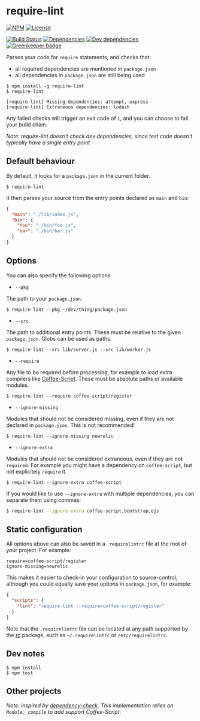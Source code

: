 # require-lint


[![NPM](http://img.shields.io/npm/v/require-lint.svg?style=flat)](https://npmjs.org/package/require-lint)
[![License](http://img.shields.io/npm/l/require-lint.svg?style=flat)](https://github.com/Tabcorp/require-lint)

[![Build Status](http://img.shields.io/travis/Tabcorp/require-lint.svg?style=flat)](http://travis-ci.org/Tabcorp/require-lint)
[![Dependencies](http://img.shields.io/david/Tabcorp/require-lint.svg?style=flat)](https://david-dm.org/Tabcorp/require-lint)
[![Dev dependencies](http://img.shields.io/david/dev/Tabcorp/require-lint.svg?style=flat)](https://david-dm.org/Tabcorp/require-lint) [![Greenkeeper badge](https://badges.greenkeeper.io/Tabcorp/require-lint.svg)](https://greenkeeper.io/)

Parses your code for `require` statements, and checks that:

- all required dependencies are mentioned in `package.json`
- all dependencies in `package.json` are still being used

```
$ npm install -g require-lint
$ require-lint

[require-lint] Missing dependencies: attempt, express
[require-lint] Extraneous dependencies: lodash
```

Any failed checks will trigger an exit code of `1`, and you can choose to fail your build chain.

*Note: require-lint doesn't check dev dependencies, since test code doesn't typically have a single entry point*

## Default behaviour

By default, it looks for a `package.json` in the current folder.

```
$ require-lint
```

It then parses your source from the entry points declared as `main` and `bin`:

```json
{
  "main": "./lib/index.js",
  "bin": {
    "foo": "./bin/foo.js",
    "bar": "./bin/bar.js"
  }
}
```

## Options

You can also specify the following options

- `--pkg`

The path to your `package.json`.

```
$ require-lint --pkg ~/dev/thing/package.json
```

- `--src`

The path to additional entry points.
These must be relative to the given `package.json`.
Globs can be used as paths.

```
$ require-lint --src lib/server.js --src lib/worker.js
```

- `--require`

Any file to be required before processing, for example to load extra compilers like [Coffee-Script](http://coffeescript.org/).
These must be absolute paths or available modules.

```
$ require-lint --require coffee-script/register
```

- `--ignore-missing`

Modules that should not be considered missing, even if they are not declared in `package.json`. This is not recommended!

```
$ require-lint --ignore-missing newrelic
```

- `--ignore-extra`

Modules that should not be considered extraneous, even if they are not `required`. For example you might have a dependency on `coffee-script`, but not explicitely `require` it.

```
$ require-lint --ignore-extra coffee-script
```

If you would like to use `--ignore-extra` with multiple dependencies, you can separate them using commas:

```bash
$ require-lint --ignore-extra coffee-script,bootstrap,ejs
```

## Static configuration

All options above can also be saved in a `.requirelintrc` file at the root of your project. For example:

```
require=coffee-script/register
ignore-missing=newrelic
```

This makes it easier to check-in your configuration to source-control, although you could equally save your options in `package.json`, for example:

```json
{
  "scripts": {
    "lint": "require-lint --require=coffee-script/register"
  }
}
```

Note that the `.requirelintrc` file can be located at any path supported by the [rc](https://www.npmjs.com/package/rc) package, such as `~/.requirelintrc` or `/etc/requirelintrc`.

## Dev notes

```
$ npm install
$ npm test
```

## Other projects

*Note: inspired by [dependency-check](https://github.com/maxogden/dependency-check). This implementation relies on `Module._compile` to add support Coffee-Script.*
